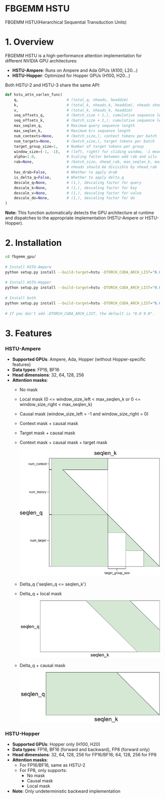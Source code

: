 # FBGEMM HSTU

FBGEMM HSTU(Hierarchical Sequential Transduction Units)

# **1. Overview**

FBGEMM HSTU is a high-performance attention implementation for different NVIDIA GPU architectures:
- **HSTU-Ampere**: Runs on Ampere and Ada GPUs (A100, L20...)
- **HSTU-Hopper**: Optimized for Hopper GPUs (H100, H20...)

Both HSTU-2 and HSTU-3 share the same API:

```python
def hstu_attn_varlen_func(
    q,                      # (total_q, nheads, headdim)
    k,                      # (total_k, nheads_k, headdim), nheads should be equal to nhead_k
    v,                      # (total_k, nheads_k, headdim)
    seq_offsets_q,          # (batch_size + 1,), cumulative sequence lengths for q
    seq_offsets_k,          # (batch_size + 1,), cumulative sequence lengths for k/v
    max_seqlen_q,           # Maximum query sequence length
    max_seqlen_k,           # Maximum k/v sequence length
    num_contexts=None,      # (batch_size,), context tokens per batch
    num_targets=None,       # (batch_size,), target tokens per batch
    target_group_size=1,    # Number of target tokens per group
    window_size=(-1, -1),   # (left, right) for sliding window, -1 means infinite window size
    alpha=1.0,              # Scaling factor between add rab and silu
    rab=None,               # (batch_size, nhead_rab, max_seqlen_k, max_seqlen_k), relative attention bias
                            # nheads should be divisible by nhead_rab
    has_drab=False,         # Whether to apply drab
    is_delta_q=False,       # Whether to apply delta_q
    descale_q=None,         # (1,), descaling factor for query
    descale_k=None,         # (1,), descaling factor for key
    descale_v=None,         # (1,), descaling factor for value
    descale_do=None,        # (1,), descaling factor for do
)
```

**Note:** This function automatically detects the GPU architecture at runtime and dispatches to the appropriate implementation (HSTU-Ampere or HSTU-Hopper).


# **2. Installation**

```bash
cd fbgemm_gpu/

# Install HSTU-Ampere
python setup.py install --build-target=hstu -DTORCH_CUDA_ARCH_LIST="8.0"

# Install HSTU-Hopper
python setup.py install --build-target=hstu -DTORCH_CUDA_ARCH_LIST="9.0"

# Install both
python setup.py install --build-target=hstu -DTORCH_CUDA_ARCH_LIST="8.0 9.0"

# If you don't add -DTORCH_CUDA_ARCH_LIST, the default is "8.0 9.0".
```

# **3. Features**

### HSTU-Ampere
- **Supported GPUs**: Ampere, Ada, Hopper (without Hopper-specific features)
- **Data types**: FP16, BF16
- **Head dimensions**: 32, 64, 128, 256
- **Attention masks**:
  * No mask
  * Local mask (0 <= window_size_left < max_seqlen_k or 0 <= window_size_right < max_seqlen_k)
  * Causal mask (window_size_left = -1 and window_size_right = 0)
  * Context mask + causal mask
  * Target mask + causal mask
  * Context mask + causal mask + target mask

    ![Context+causal+target mask](context_causal_target.png)
  * Delta_q ('seqlen_q <= seqlen_k')
  * Delta_q + local mask

    ![Delta_q+local mask](deltaq_local.png)
  * Delta_q + causal mask

    ![Delta_q+causal mask](deltaq_causal.png)

### HSTU-Hopper
- **Supported GPUs**: Hopper only (H100, H20)
- **Data types**: FP16, BF16 (forward and backward), FP8 (forward only)
- **Head dimensions**: 32, 64, 128, 256 for FP16/BF16; 64, 128, 256 for FP8
- **Attention masks**:
  * For FP16/BF16, same as HSTU-2
  * For FP8, only supports:
    + No mask
    + Causal mask
    + Local mask
- **Note**: Only undeterministic backward implementation
